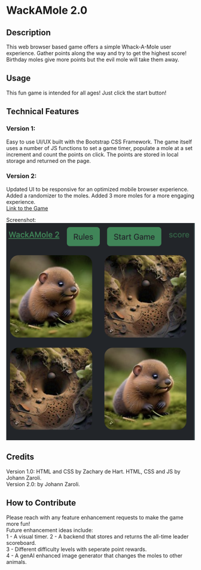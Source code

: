 # WackAMole 2.0
## Description
This web browser based game offers a simple Whack-A-Mole user experience. Gather points along the way and try to get the highest score! Birthday moles give more points but the evil mole will take them away.
## Usage
This fun game is intended for all ages! Just click the start button!
## Technical Features
### Version 1:
Easy to use UI/UX built with the Bootstrap CSS Framework. The game itself uses a number of JS functions to set a game timer, populate a mole at a set increment and count the points on click. The points are stored in local storage and returned on the page. 
### Version 2:
Updated UI to be responsive for an optimized mobile browser experience. Added a randomizer to the moles. Added 3 more moles for a more engaging experience.  
[Link to the Game](https://jzaroli.github.io/Wackamole-2.0_JS-Game/)

Screenshot:  
![Alt text](assets/images/readme.jpg)
## Credits
Version 1.0: HTML and CSS by Zachary de Hart. HTML, CSS and JS by Johann Zaroli.  
Version 2.0: by Johann Zaroli.
## How to Contribute
Please reach with any feature enhancement requests to make the game more fun!  
Future enhancement ideas include:  
1 - A visual timer.
2 - A backend that stores and returns the all-time leader scoreboard.  
3 - Different difficulty levels with seperate point rewards.  
4 - A genAI enhanced image generator that changes the moles to other animals.
